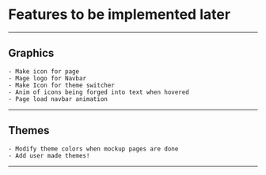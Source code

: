 # Features to be implemented later
---
## Graphics
    - Make icon for page
    - Mage logo for Navbar
    - Make Icon for theme switcher
    - Anim of icons being forged into text when hovered
    - Page load navbar animation
---
## Themes
    - Modify theme colors when mockup pages are done
    - Add user made themes!
---